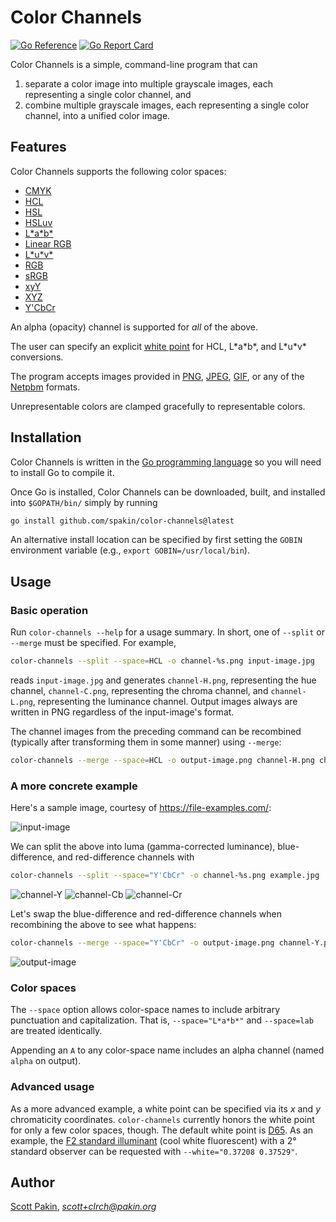 Color Channels
==============

[![Go Reference](https://pkg.go.dev/badge/github.com/spakin/color-channels.svg)](https://pkg.go.dev/github.com/spakin/color-channels)
[![Go Report Card](https://goreportcard.com/badge/github.com/spakin/color-channels)](https://goreportcard.com/report/github.com/spakin/color-channels)

Color Channels is a simple, command-line program that can

1. separate a color image into multiple grayscale images, each representing a single color channel, and
2. combine multiple grayscale images, each representing a single color channel, into a unified color image.

Features
--------

Color Channels supports the following color spaces:

* [CMYK](https://en.wikipedia.org/wiki/CMYK_color_model)
* [HCL](https://en.wikipedia.org/wiki/HCL_color_space)
* [HSL](https://en.wikipedia.org/wiki/HSL_and_HSV)
* [HSLuv](https://en.wikipedia.org/wiki/HSLuv)
* [L\*a\*b\*](https://en.wikipedia.org/wiki/CIELAB_color_space)
* [Linear RGB](https://www.sjbrown.co.uk/posts/gamma-correct-rendering/)
* [L\*u\*v\*](https://en.wikipedia.org/wiki/CIELUV)
* [RGB](https://en.wikipedia.org/wiki/RGB_color_spaces)
* [sRGB](https://en.wikipedia.org/wiki/SRGB)
* [xyY](https://en.wikipedia.org/wiki/CIE_1931_color_space)
* [XYZ](https://en.wikipedia.org/wiki/CIE_1931_color_space)
* [Y'CbCr](https://en.wikipedia.org/wiki/YCbCr)

An alpha (opacity) channel is supported for *all* of the above.

The user can specify an explicit [white point](https://en.wikipedia.org/wiki/White_point) for HCL, L\*a\*b\*, and L\*u\*v\* conversions.

The program accepts images provided in [PNG](https://en.wikipedia.org/wiki/Portable_Network_Graphics), [JPEG](https://en.wikipedia.org/wiki/JPEG), [GIF](https://en.wikipedia.org/wiki/GIF), or any of the [Netpbm](https://en.wikipedia.org/wiki/Netpbm) formats.

Unrepresentable colors are clamped gracefully to representable colors.

Installation
------------

Color Channels is written in the [Go programming language](https://golang.org/) so you will need to install Go to compile it.

Once Go is installed, Color Channels can be downloaded, built, and installed into `$GOPATH/bin/` simply by running
```bash
go install github.com/spakin/color-channels@latest
```
An alternative install location can be specified by first setting the `GOBIN` environment variable (e.g., `export GOBIN=/usr/local/bin`).

Usage
-----

### Basic operation

Run `color-channels --help` for a usage summary.  In short, one of `--split` or `--merge` must be specified.  For example,
```bash
color-channels --split --space=HCL -o channel-%s.png input-image.jpg
```
reads `input-image.jpg` and generates `channel-H.png`, representing the hue channel, `channel-C.png`, representing the chroma channel, and `channel-L.png`, representing the luminance channel.  Output images always are written in PNG regardless of the input-image's format.

The channel images from the preceding command can be recombined (typically after transforming them in some manner) using `--merge`:
```bash
color-channels --merge --space=HCL -o output-image.png channel-H.png channel-C.png channel-L.png
```

### A more concrete example

Here's a sample image, courtesy of https://file-examples.com/:

![input-image](https://user-images.githubusercontent.com/650041/165878104-330de79f-48a0-42ad-959d-27e257a92f30.jpg)

We can split the above into luma (gamma-corrected luminance), blue-difference, and red-difference channels with
```bash
color-channels --split --space="Y'CbCr" -o channel-%s.png example.jpg
```
![channel-Y](https://user-images.githubusercontent.com/650041/165878503-27f4afa6-e03c-4fe2-bfd0-b89feeeec299.jpg)
![channel-Cb](https://user-images.githubusercontent.com/650041/165878469-91cfcd46-f8ab-46bf-976e-877c1f9bd024.jpg)
![channel-Cr](https://user-images.githubusercontent.com/650041/165878470-1e8a8ba8-af2d-4579-8e99-e3d717e11033.jpg)

Let's swap the blue-difference and red-difference channels when recombining the above to see what happens:
```bash
color-channels --merge --space="Y'CbCr" -o output-image.png channel-Y.png channel-Cr.png channel-Cb.png 
```
![output-image](https://user-images.githubusercontent.com/650041/165878472-f69c9f3d-d410-4399-9050-70ac9416a149.jpg)

### Color spaces

The `--space` option allows color-space names to include arbitrary punctuation and capitalization.  That is, `--space="L*a*b*"` and `--space=lab` are treated identically.

Appending an `A` to any color-space name includes an alpha channel (named `alpha` on output).

### Advanced usage

As a more advanced example, a white point can be specified via its *x* and *y* chromaticity coordinates.  `color-channels` currently honors the white point for only a few color spaces, though.  The default white point is [D65](https://en.wikipedia.org/wiki/Illuminant_D65).  As an example, the [F2 standard illuminant](https://en.wikipedia.org/wiki/Standard_illuminant) (cool white fluorescent) with a 2° standard observer can be requested with `--white="0.37208 0.37529"`.

Author
------

[Scott Pakin](http://www.pakin.org/~scott/), *scott+clrch@pakin.org*
